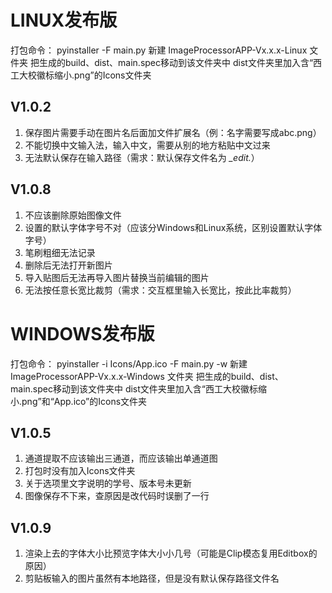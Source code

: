 # LINUX发布版
打包命令：
pyinstaller -F main.py
新建 ImageProcessorAPP-Vx.x.x-Linux 文件夹
把生成的build、dist、main.spec移动到该文件夹中
dist文件夹里加入含“西工大校徽标缩小.png”的Icons文件夹

## V1.0.2
1. 保存图片需要手动在图片名后面加文件扩展名（例：名字需要写成abc.png）
2. 不能切换中文输入法，输入中文，需要从别的地方粘贴中文过来
3. 无法默认保存在输入路径（需求：默认保存文件名为 *_edit.*）

## V1.0.8
1. 不应该删除原始图像文件
2. 设置的默认字体字号不对（应该分Windows和Linux系统，区别设置默认字体字号）
3. 笔刷粗细无法记录
4. 删除后无法打开新图片
5. 导入贴图后无法再导入图片替换当前编辑的图片
6. 无法按任意长宽比裁剪（需求：交互框里输入长宽比，按此比率裁剪）

# WINDOWS发布版
打包命令：
pyinstaller -i Icons/App.ico -F main.py -w
新建 ImageProcessorAPP-Vx.x.x-Windows 文件夹
把生成的build、dist、main.spec移动到该文件夹中
dist文件夹里加入含“西工大校徽标缩小.png”和“App.ico”的Icons文件夹

## V1.0.5
1. 通道提取不应该输出三通道，而应该输出单通道图
2. 打包时没有加入Icons文件夹
3. 关于选项里文字说明的学号、版本号未更新
4. 图像保存不下来，查原因是改代码时误删了一行

## V1.0.9
1. 渲染上去的字体大小比预览字体大小小几号（可能是Clip模态复用Editbox的原因）
2. 剪贴板输入的图片虽然有本地路径，但是没有默认保存路径文件名